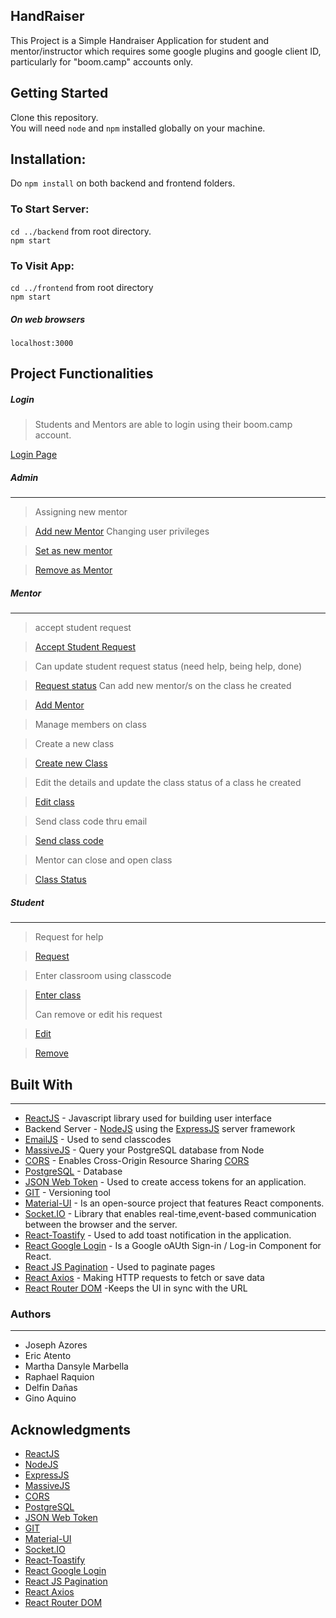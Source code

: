 ## HandRaiser

This Project is a Simple Handraiser Application for student and mentor/instructor
which requires some google plugins and google client ID, particularly for "boom.camp" accounts only.

## Getting Started

Clone this repository.  
You will need `node` and `npm` installed globally on your machine.

## Installation:

Do `npm install` on both backend and frontend folders.

### To Start Server:

`cd ../backend` from root directory.  
`npm start`

### To Visit App:

`cd ../frontend` from root directory  
`npm start`

##### On web browsers

`localhost:3000`

## Project Functionalities

##### Login

> Students and Mentors are able to login using their boom.camp account.

[Login Page](https://drive.google.com/file/d/1beBv_L2Aqhzu7gLGSXblZnPiGXrz-90J/view)

##### Admin

---

> Assigning new mentor

> [Add new Mentor](https://drive.google.com/file/d/1TKVNCoLYzoOh9E6u7PmmTdnL3L9qu35m/view)
> Changing user privileges

> [Set as new mentor](https://drive.google.com/file/d/1ZjNJbsuRsV5z6fyBXR7WRzbrlmRHe9Gs/view)

> [Remove as Mentor](https://drive.google.com/file/d/1_bSvG-dZJYv5PeK4TUH6AhAS16Uv6ViN/view)

##### Mentor

---

> accept student request

> [Accept Student Request](https://drive.google.com/file/d/14T4oOPK83Wqz7_xbbSfMh9ILyScjAxYX/view)

> Can update student request status (need help, being help, done)

> [Request status](https://drive.google.com/file/d/1RQoRaCxCRMWemtjyV7P-wXokHT__BPOQ/view)
> Can add new mentor/s on the class he created

> [Add Mentor](https://drive.google.com/file/d/1D5yN0YVZkc4zdArpvXv0_cSrXTUnPKxF/view)

> Manage members on class

> Create a new class

> [Create new Class](https://drive.google.com/file/d/1upG1lNZ8RBY5Kw2Z1m6Nwq23YIYk9jJn/view)

> Edit the details and update the class status of a class he created

> [Edit class](https://drive.google.com/file/d/1xwnS6KVXP_35CB7cvIzDwDyKOHaKsdYd/view)

> Send class code thru email

> [Send class code](https://drive.google.com/file/d/1Gn8_Ren5zsMhI8-YlfBdXOqqWGqlNGXU/view)

> Mentor can close and open class

> [Class Status](https://drive.google.com/file/d/1ZOTMXdWbtHUmDaEurWLkPqY2z4bYxJP_/view)

##### Student

---

> Request for help

> [Request](https://drive.google.com/file/d/1Kq-9TWTZxv0xittr_9F9BduHZLCSy-cg/view)

> Enter classroom using classcode

> [Enter class](https://drive.google.com/file/d/1C-8tEB0gPIzBiPt1d4r1XZ0kFrr0T7RM/view)
>
> Can remove or edit his request

> [Edit](https://drive.google.com/a/boom.camp/file/d/1f_g5EADb1Gw9Ci3Kt0y6Mek75nwW3W2v/view?usp=drive_open)

> [Remove](https://drive.google.com/file/d/1p03AdvwEErVDKNp6AKPNO4my_xk-nNy3/view)

## Built With

---

- [ReactJS](https://reactjs.org/) - Javascript library used for building user interface
- Backend Server - [NodeJS](https://nodejs.org/) using the [ExpressJS](https://expressjs.com/) server framework
- [EmailJS](https://www.emailjs.com/) - Used to send classcodes
- [MassiveJS](https://massivejs.org/) - Query your PostgreSQL database from Node
- [CORS](https://github.com/expressjs/cors#readme) - Enables Cross-Origin Resource Sharing [CORS](https://developer.mozilla.org/en-US/docs/Web/HTTP/CORS)
- [PostgreSQL](https://www.postgresql.org/) - Database
- [JSON Web Token](https://jwt.io/) - Used to create access tokens for an application.
- [GIT](https://git-scm.com/) - Versioning tool
- [Material-UI](https://material-ui.com/) - Is an open-source project that features React components.
- [Socket.IO](https://socket.io/) - Library that enables real-time,event-based communication between the browser and the server.
- [React-Toastify](https://www.npmjs.com/package/react-toastify/v/1.4.3) - Used to add toast notification in the application.
- [React Google Login](https://www.npmjs.com/package/react-google-login) - Is a Google oAUth Sign-in / Log-in Component for React.
- [React JS Pagination](https://github.com/vayser/react-js-pagination) - Used to paginate pages
- [React Axios](https://www.npmjs.com/package/react-axios) - Making HTTP requests to fetch or save data
- [React Router DOM](https://www.npmjs.com/package/react-router-dom) -Keeps the UI in sync with the URL

### Authors

---

- Joseph Azores
- Eric Atento
- Martha Dansyle Marbella
- Raphael Raquion
- Delfin Dañas
- Gino Aquino

## Acknowledgments

- [ReactJS](https://reactjs.org/)
- [NodeJS](https://nodejs.org/)
- [ExpressJS](https://expressjs.com/)
- [MassiveJS](https://massivejs.org/)
- [CORS](https://github.com/expressjs/cors#readme)
- [PostgreSQL](https://www.postgresql.org/)
- [JSON Web Token](https://jwt.io/)
- [GIT](https://git-scm.com/)
- [Material-UI](https://material-ui.com/)
- [Socket.IO](https://socket.io/)
- [React-Toastify](https://www.npmjs.com/package/react-toastify/v/1.4.3)
- [React Google Login](https://www.npmjs.com/package/react-google-login)
- [React JS Pagination](https://github.com/vayser/react-js-pagination)
- [React Axios](https://www.npmjs.com/package/react-axios)
- [React Router DOM](https://www.npmjs.com/package/react-router-dom)
